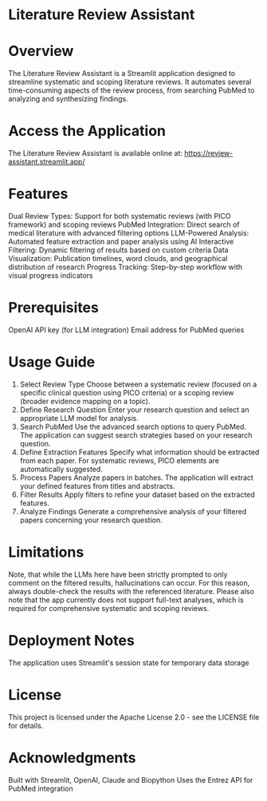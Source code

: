 # Literature Review Assistant

# Overview
The Literature Review Assistant is a Streamlit application designed to streamline systematic and scoping literature reviews. It automates several time-consuming aspects of the review process, from searching PubMed to analyzing and synthesizing findings.

# Access the Application
The Literature Review Assistant is available online at: 
https://review-assistant.streamlit.app/

# Features
Dual Review Types: Support for both systematic reviews (with PICO framework) and scoping reviews
PubMed Integration: Direct search of medical literature with advanced filtering options
LLM-Powered Analysis: Automated feature extraction and paper analysis using AI
Interactive Filtering: Dynamic filtering of results based on custom criteria
Data Visualization: Publication timelines, word clouds, and geographical distribution of research
Progress Tracking: Step-by-step workflow with visual progress indicators

# Prerequisites
OpenAI API key (for LLM integration)
Email address for PubMed queries

# Usage Guide
1. Select Review Type
Choose between a systematic review (focused on a specific clinical question using PICO criteria) or a scoping review (broader evidence mapping on a topic).
2. Define Research Question
Enter your research question and select an appropriate LLM model for analysis.
3. Search PubMed
Use the advanced search options to query PubMed. The application can suggest search strategies based on your research question.
4. Define Extraction Features
Specify what information should be extracted from each paper. For systematic reviews, PICO elements are automatically suggested.
5. Process Papers
Analyze papers in batches. The application will extract your defined features from titles and abstracts.
6. Filter Results
Apply filters to refine your dataset based on the extracted features.
7. Analyze Findings
Generate a comprehensive analysis of your filtered papers concerning your research question.

# Limitations
Note, that while the LLMs here have been strictly prompted to only comment on the filtered results, hallucinations can occur. For this reason, always double-check the results with the referenced literature. Please also note that the app currently does not support full-text analyses, which is required for comprehensive systematic and scoping reviews.

# Deployment Notes
The application uses Streamlit's session state for temporary data storage

# License
This project is licensed under the Apache License 2.0 - see the LICENSE file for details.

# Acknowledgments
Built with Streamlit, OpenAI, Claude and Biopython
Uses the Entrez API for PubMed integration
